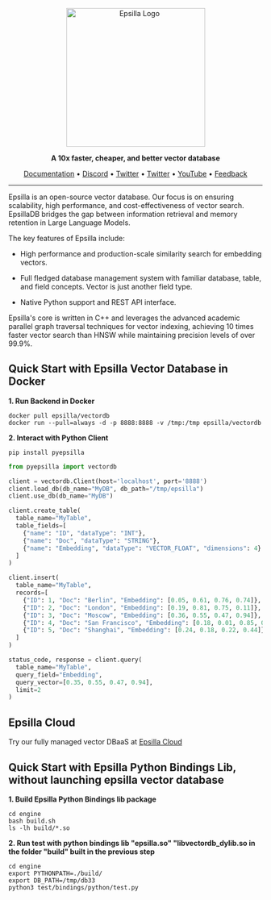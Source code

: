 <div align="center">
<p align="center">

<img width="275" alt="Epsilla Logo" src="https://epsilla-misc.s3.amazonaws.com/epsilla-horizontal.png">

**A 10x faster, cheaper, and better vector database**

<a href="https://epsilla-inc.gitbook.io/epsilladb/">Documentation</a> •
<a href="https://discord.gg/cDaY2CxZc5">Discord</a> •
<a href="https://twitter.com/epsilla_inc">Twitter</a> •
<a href="https://twitter.com/epsilla_inc">Twitter</a> •
<a href="https://www.youtube.com/@Epsilla-kp5cx">YouTube</a> •
<a href="https://forms.gle/z73ra1sGBxH9wiUR8">Feedback</a>

</div>

<hr />

Epsilla is an open-source vector database. Our focus is on ensuring scalability, high performance, and cost-effectiveness of vector search. EpsillaDB bridges the gap between information retrieval and memory retention in Large Language Models.

The key features of Epsilla include:

* High performance and production-scale similarity search for embedding vectors.

* Full fledged database management system with familiar database, table, and field concepts. Vector is just another field type.

* Native Python support and REST API interface.

Epsilla's core is written in C++ and leverages the advanced academic parallel graph traversal techniques for vector indexing, achieving 10 times faster vector search than HNSW while maintaining precision levels of over 99.9%.

## Quick Start with Epsilla Vector Database in Docker

**1. Run Backend in Docker**
```shell
docker pull epsilla/vectordb
docker run --pull=always -d -p 8888:8888 -v /tmp:/tmp epsilla/vectordb
```

**2. Interact with Python Client**
```shell
pip install pyepsilla
```

```python
from pyepsilla import vectordb

client = vectordb.Client(host='localhost', port='8888')
client.load_db(db_name="MyDB", db_path="/tmp/epsilla")
client.use_db(db_name="MyDB")

client.create_table(
  table_name="MyTable",
  table_fields=[
    {"name": "ID", "dataType": "INT"},
    {"name": "Doc", "dataType": "STRING"},
    {"name": "Embedding", "dataType": "VECTOR_FLOAT", "dimensions": 4}
  ]
)

client.insert(
  table_name="MyTable",
  records=[
    {"ID": 1, "Doc": "Berlin", "Embedding": [0.05, 0.61, 0.76, 0.74]},
    {"ID": 2, "Doc": "London", "Embedding": [0.19, 0.81, 0.75, 0.11]},
    {"ID": 3, "Doc": "Moscow", "Embedding": [0.36, 0.55, 0.47, 0.94]},
    {"ID": 4, "Doc": "San Francisco", "Embedding": [0.18, 0.01, 0.85, 0.80]},
    {"ID": 5, "Doc": "Shanghai", "Embedding": [0.24, 0.18, 0.22, 0.44]}
  ]
)

status_code, response = client.query(
  table_name="MyTable",
  query_field="Embedding",
  query_vector=[0.35, 0.55, 0.47, 0.94],
  limit=2
)
```

## Epsilla Cloud

Try our fully managed vector DBaaS at <a href="https://cloud.epsilla.com/">Epsilla Cloud</a>

## Quick Start with Epsilla Python Bindings Lib, without launching epsilla vector database

**1. Build Epsilla Python Bindings lib package**
```shell
cd engine
bash build.sh
ls -lh build/*.so
```

**2. Run test with python bindings lib "epsilla.so" "libvectordb_dylib.so in the folder "build" built in the previous step**
```shell
cd engine
export PYTHONPATH=./build/
export DB_PATH=/tmp/db33
python3 test/bindings/python/test.py
```


